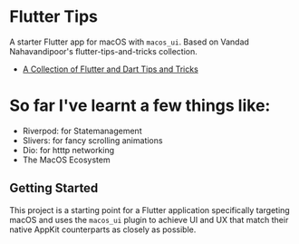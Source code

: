# Flutter Tips

A starter Flutter app for macOS with `macos_ui`. Based on Vandad Nahavandipoor's flutter-tips-and-tricks collection.

- [A Collection of Flutter and Dart Tips and Tricks](https://github.com/vandadnp/flutter-tips-and-tricks)

# So far I've learnt a few things like:

- Riverpod: for Statemanagement
- Slivers: for fancy scrolling animations
- Dio: for htttp networking
- The MacOS Ecosystem

## Getting Started

This project is a starting point for a Flutter application specifically targeting macOS and uses the `macos_ui` plugin
to achieve UI and UX that match their native AppKit counterparts as closely as possible.


